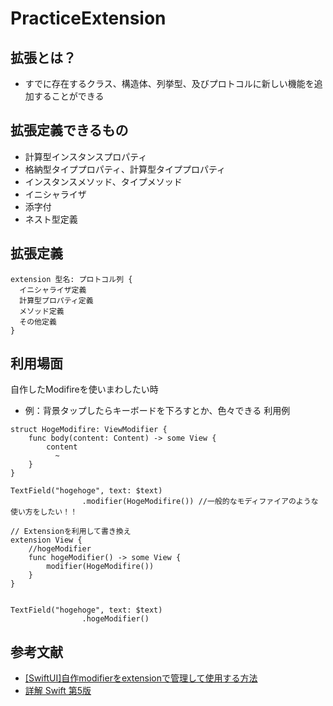 # PracticeExtension

## 拡張とは？
- すでに存在するクラス、構造体、列挙型、及びプロトコルに新しい機能を追加することができる

## 拡張定義できるもの
- 計算型インスタンスプロパティ
- 格納型タイププロパティ、計算型タイププロパティ
- インスタンスメソッド、タイプメソッド
- イニシャライザ
- 添字付
- ネスト型定義

## 拡張定義
```
extension 型名: プロトコル列 {
  イニシャライザ定義
  計算型プロパティ定義
  メソッド定義
  その他定義
}
```

## 利用場面
自作したModifireを使いまわしたい時
- 例：背景タップしたらキーボードを下ろすとか、色々できる
利用例
```
struct HogeModifire: ViewModifier {
    func body(content: Content) -> some View {
        content
          ~
    }
}

TextField("hogehoge", text: $text)
                .modifier(HogeModifire()) //一般的なモディファイアのような使い方をしたい！！

// Extensionを利用して書き換え
extension View {
    //hogeModifier
    func hogeModifier() -> some View {
        modifier(HogeModifire())
    }
}


TextField("hogehoge", text: $text)
                .hogeModifier()
```

## 参考文献
- [[SwiftUI]自作modifierをextensionで管理して使用する方法](https://zenn.dev/oka_yuuji/articles/cad02c4d42bd02)
- [詳解 Swift 第5版](https://www.amazon.co.jp/%E8%A9%B3%E8%A7%A3-Swift-%E7%AC%AC5%E7%89%88-%E8%8D%BB%E5%8E%9F-%E5%89%9B%E5%BF%97-ebook/dp/B081GK7636/ref=sr_1_3?__mk_ja_JP=%E3%82%AB%E3%82%BF%E3%82%AB%E3%83%8A&crid=1Y7OHIDSGKFOR&keywords=Swift&qid=1653610989&sprefix=swift%2Caps%2C200&sr=8-3)
